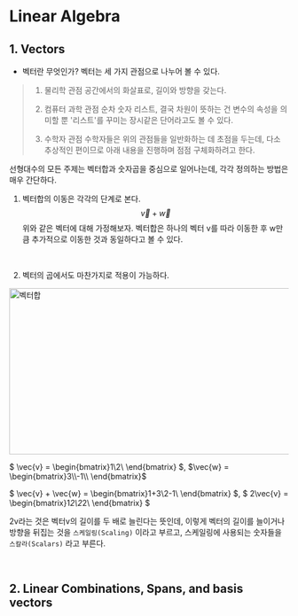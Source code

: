 # Linear Algebra

## 1. Vectors
- 벡터란 무엇인가?
벡터는 세 가지 관점으로 나누어 볼 수 있다.  
> 1) 물리학 관점
>  공간에서의 화살표로, 길이와 방향을 갖는다.  
> 
> 2) 컴퓨터 과학 관점
> 순차 숫자 리스트, 결국 차원이 뜻하는 건 변수의 속성을 의미할 뿐 '리스트'를 꾸미는 장시같은 단어라고도 볼 수 있다.
> 
> 3) 수학자 관점
> 수학자들은 위의 관점들을 일반화하는 데 초점을 두는데, 다소 추상적인 편이므로 아래 내용을 진행하며 점점 구체화하려고 한다.
>

선형대수의 모든 주제는 벡터합과 숫자곱을 중심으로 일어나는데, 각각 정의하는 방법은 매우 간단하다.

 1. 벡터합의 이동은 각각의 단계로 본다.
$$ \vec{v} + \vec{w} $$
위와 같은 벡터에 대해 가정해보자.
벡터합은 하나의 벡터 v를 따라 이동한 후 w만큼 추가적으로 이동한 것과 동일하다고 볼 수 있다.    
<br>

2. 벡터의 곱에서도 마찬가지로 적용이 가능하다.

<img src="../../images/vectors.JPG" title="벡터합" height=300 width=600>  


$ \vec{v} = \begin{bmatrix}1\\2\\ \end{bmatrix} $, $\vec{w} = \begin{bmatrix}3\\-1\\ \end{bmatrix}$

$ \vec{v} + \vec{w} = \begin{bmatrix}1+3\\2-1\\ \end{bmatrix} $, $ 2\vec{v} = \begin{bmatrix}1*2\\2*2\\ \end{bmatrix} $

2v라는 것은 벡터v의 길이를 두 배로 늘린다는 뜻인데, 이렇게 벡터의 길이를 늘이거나 방향을 뒤집는 것을 `스케일링(Scaling)` 이라고 부르고, 스케일링에 사용되는 숫자들을 `스칼라(Scalars)` 라고 부른다.

<br>

## 2. Linear Combinations, Spans, and basis vectors
